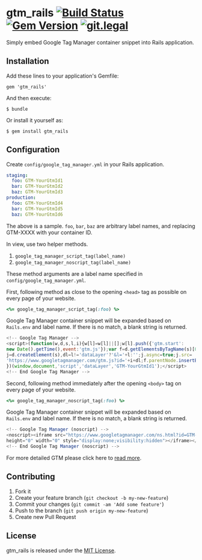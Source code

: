 # gtm_rails [![Build Status](https://travis-ci.org/koic/gtm_rails.svg)](https://travis-ci.org/koic/gtm_rails) [![Gem Version](https://badge.fury.io/rb/gtm_rails.svg)](http://badge.fury.io/rb/gtm_rails) [![git.legal](https://git.legal/projects/3929/badge.svg "Number of libraries approved")](https://git.legal/projects/3929)

Simply embed Google Tag Manager container snippet into Rails application.

## Installation

Add these lines to your application's Gemfile:

```
gem 'gtm_rails'
```

And then execute:

```
$ bundle
```

Or install it yourself as:

```
$ gem install gtm_rails
```

## Configuration

Create `config/google_tag_manager.yml` in your Rails application.

```yaml
staging:
  foo: GTM-YourGtmId1
  bar: GTM-YourGtmId2
  baz: GTM-YourGtmId3
production:
  foo: GTM-YourGtmId4
  bar: GTM-YourGtmId5
  baz: GTM-YourGtmId6
```

The above is a sample. `foo`, `bar`, `baz` are arbitrary label names, and replacing GTM-XXXX with your container ID.

In view, use two helper methods.

1. `google_tag_manager_script_tag(label_name)`
2. `google_tag_manager_noscript_tag(label_name)`

These method arguments are a label name specified in `config/google_tag_manager.yml`.

First, following method as close to the opening `<head>` tag as possible on every page of your website.

```ruby
<%= google_tag_manager_script_tag(:foo) %>
```

Google Tag Manager container snippet will be expanded based on `Rails.env` and label name. If there is no match, a blank string is returned.

```javascript
<!-- Google Tag Manager -->
<script>(function(w,d,s,l,i){w[l]=w[l]||[];w[l].push({'gtm.start':
new Date().getTime(),event:'gtm.js'});var f=d.getElementsByTagName(s)[0],
j=d.createElement(s),dl=l!='dataLayer'?'&l='+l:'';j.async=true;j.src=
'https://www.googletagmanager.com/gtm.js?id='+i+dl;f.parentNode.insertBefore(j,f);
})(window,document,'script','dataLayer','GTM-YourGtmId1');</script>
<!-- End Google Tag Manager -->
```

Second, following method immediately after the opening `<body>` tag on every page of your website.

```ruby
<%= google_tag_manager_noscript_tag(:foo) %>
```

Google Tag Manager container snippet will be expanded based on `Rails.env` and label name. If there is no match, a blank string is returned.

```javascript
<!-- Google Tag Manager (noscript) -->
<noscript><iframe src="https://www.googletagmanager.com/ns.html?id=GTM-YourGtmId1"
height="0" width="0" style="display:none;visibility:hidden"></iframe></noscript>
<!-- End Google Tag Manager (noscript) -->
```

For more detailed GTM please click here to [read more](https://developers.google.com/tag-manager/quickstart).

## Contributing

1. Fork it
2. Create your feature branch (`git checkout -b my-new-feature`)
3. Commit your changes (`git commit -am 'Add some feature'`)
4. Push to the branch (`git push origin my-new-feature`)
5. Create new Pull Request

## License

gtm_rails is released under the [MIT License](http://www.opensource.org/licenses/MIT).
